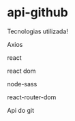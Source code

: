 # api-github
Tecnologias utilizada!

Axios

react

react dom

node-sass

react-router-dom

Api do git
